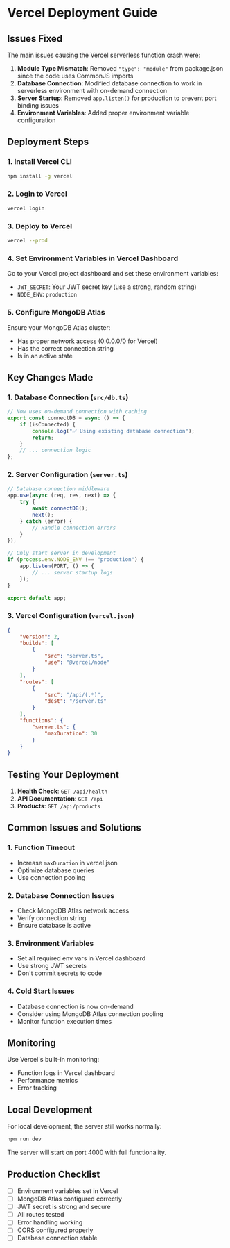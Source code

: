 # Vercel Deployment Guide

## Issues Fixed

The main issues causing the Vercel serverless function crash were:

1. **Module Type Mismatch**: Removed `"type": "module"` from package.json since the code uses CommonJS imports
2. **Database Connection**: Modified database connection to work in serverless environment with on-demand connection
3. **Server Startup**: Removed `app.listen()` for production to prevent port binding issues
4. **Environment Variables**: Added proper environment variable configuration

## Deployment Steps

### 1. Install Vercel CLI
```bash
npm install -g vercel
```

### 2. Login to Vercel
```bash
vercel login
```

### 3. Deploy to Vercel
```bash
vercel --prod
```

### 4. Set Environment Variables in Vercel Dashboard

Go to your Vercel project dashboard and set these environment variables:

- `JWT_SECRET`: Your JWT secret key (use a strong, random string)
- `NODE_ENV`: `production`

### 5. Configure MongoDB Atlas

Ensure your MongoDB Atlas cluster:
- Has proper network access (0.0.0.0/0 for Vercel)
- Has the correct connection string
- Is in an active state

## Key Changes Made

### 1. Database Connection (`src/db.ts`)
```typescript
// Now uses on-demand connection with caching
export const connectDB = async () => {
    if (isConnected) {
        console.log("✅ Using existing database connection");
        return;
    }
    // ... connection logic
};
```

### 2. Server Configuration (`server.ts`)
```typescript
// Database connection middleware
app.use(async (req, res, next) => {
    try {
        await connectDB();
        next();
    } catch (error) {
        // Handle connection errors
    }
});

// Only start server in development
if (process.env.NODE_ENV !== "production") {
    app.listen(PORT, () => {
        // ... server startup logs
    });
}

export default app;
```

### 3. Vercel Configuration (`vercel.json`)
```json
{
    "version": 2,
    "builds": [
        {
            "src": "server.ts",
            "use": "@vercel/node"
        }
    ],
    "routes": [
        {
            "src": "/api/(.*)",
            "dest": "/server.ts"
        }
    ],
    "functions": {
        "server.ts": {
            "maxDuration": 30
        }
    }
}
```

## Testing Your Deployment

1. **Health Check**: `GET /api/health`
2. **API Documentation**: `GET /api`
3. **Products**: `GET /api/products`

## Common Issues and Solutions

### 1. Function Timeout
- Increase `maxDuration` in vercel.json
- Optimize database queries
- Use connection pooling

### 2. Database Connection Issues
- Check MongoDB Atlas network access
- Verify connection string
- Ensure database is active

### 3. Environment Variables
- Set all required env vars in Vercel dashboard
- Use strong JWT secrets
- Don't commit secrets to code

### 4. Cold Start Issues
- Database connection is now on-demand
- Consider using MongoDB Atlas connection pooling
- Monitor function execution times

## Monitoring

Use Vercel's built-in monitoring:
- Function logs in Vercel dashboard
- Performance metrics
- Error tracking

## Local Development

For local development, the server still works normally:
```bash
npm run dev
```

The server will start on port 4000 with full functionality.

## Production Checklist

- [ ] Environment variables set in Vercel
- [ ] MongoDB Atlas configured correctly
- [ ] JWT secret is strong and secure
- [ ] All routes tested
- [ ] Error handling working
- [ ] CORS configured properly
- [ ] Database connection stable
